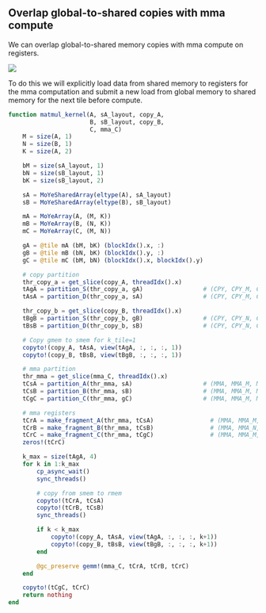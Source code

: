 ## Overlap global-to-shared copies with mma compute

We can overlap global-to-shared memory copies with mma compute on registers.

![](https://developer-blogs.nvidia.com/wp-content/uploads/2020/09/sequence-asynchronous-copy-batches-1.png)

To do this we will explicitly load data from shared memory to registers for
the mma computation and submit a new load from global memory to shared memory for the next tile
before compute.

```julia
function matmul_kernel(A, sA_layout, copy_A,
                       B, sB_layout, copy_B,
                       C, mma_C)
    M = size(A, 1)
    N = size(B, 1)
    K = size(A, 2)

    bM = size(sA_layout, 1)
    bN = size(sB_layout, 1)
    bK = size(sB_layout, 2)

    sA = MoYeSharedArray(eltype(A), sA_layout)
    sB = MoYeSharedArray(eltype(B), sB_layout)

    mA = MoYeArray(A, (M, K))
    mB = MoYeArray(B, (N, K))
    mC = MoYeArray(C, (M, N))

    gA = @tile mA (bM, bK) (blockIdx().x, :)
    gB = @tile mB (bN, bK) (blockIdx().y, :)
    gC = @tile mC (bM, bN) (blockIdx().x, blockIdx().y)

    # copy partition
    thr_copy_a = get_slice(copy_A, threadIdx().x)      
    tAgA = partition_S(thr_copy_a, gA)                 # (CPY, CPY_M, CPY_K, k)
    tAsA = partition_D(thr_copy_a, sA)                 # (CPY, CPY_M, CPY_K)

    thr_copy_b = get_slice(copy_B, threadIdx().x)
    tBgB = partition_S(thr_copy_b, gB)                 # (CPY, CPY_N, CPY_K, k)
    tBsB = partition_D(thr_copy_b, sB)                 # (CPY, CPY_N, CPY_K)

    # Copy gmem to smem for k_tile=1
    copyto!(copy_A, tAsA, view(tAgA, :, :, :, 1))
    copyto!(copy_B, tBsB, view(tBgB, :, :, :, 1))

    # mma partition
    thr_mma = get_slice(mma_C, threadIdx().x)
    tCsA = partition_A(thr_mma, sA)                    # (MMA, MMA_M, MMA_K)
    tCsB = partition_B(thr_mma, sB)                    # (MMA, MMA_M, MMA_K)
    tCgC = partition_C(thr_mma, gC)                    # (MMA, MMA_M, MMA_N)

    # mma registers
    tCrA = make_fragment_A(thr_mma, tCsA)                # (MMA, MMA_M, MMA_K)
    tCrB = make_fragment_B(thr_mma, tCsB)                # (MMA, MMA_N, MMA_K)
    tCrC = make_fragment_C(thr_mma, tCgC)                # (MMA, MMA_M, MMA_N)
    zeros!(tCrC)

    k_max = size(tAgA, 4)
    for k in 1:k_max
        cp_async_wait()
        sync_threads()

        # copy from smem to rmem
        copyto!(tCrA, tCsA)
        copyto!(tCrB, tCsB)
        sync_threads()

        if k < k_max
            copyto!(copy_A, tAsA, view(tAgA, :, :, :, k+1))
            copyto!(copy_B, tBsB, view(tBgB, :, :, :, k+1))
        end

        @gc_preserve gemm!(mma_C, tCrA, tCrB, tCrC)
    end

    copyto!(tCgC, tCrC)
    return nothing
end
```